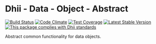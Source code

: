 # Dhii - Data - Object - Abstract

[![Build Status](https://travis-ci.org/dhii/data-object-abstract.svg?branch=master)](https://travis-ci.org/dhii/data-object-abstract)
[![Code Climate](https://codeclimate.com/github/dhii/data-object-abstract/badges/gpa.svg)](https://codeclimate.com/github/dhii/data-object-abstract)
[![Test Coverage](https://codeclimate.com/github/dhii/data-object-abstract/badges/coverage.svg)](https://codeclimate.com/github/dhii/data-object-abstract/coverage)
[![Latest Stable Version](https://poser.pugx.org/dhii/data-object-abstract/version)](https://packagist.org/packages/dhii/data-object-abstract)
[![This package complies with Dhii standards](https://img.shields.io/badge/Dhii-Compliant-green.svg?style=flat-square)][Dhii]

Abstract common functionality for data objects.

[Dhii]: https://github.com/Dhii/dhii
